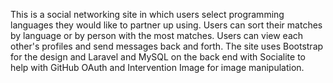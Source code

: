 This is a social networking site in which users select programming languages they would like to partner up using. Users can sort their matches by language or by person with the most matches. Users can view each other's profiles and send messages back and forth. The site uses Bootstrap for the design and Laravel and MySQL on the back end with Socialite to help with GitHub OAuth and Intervention Image for image manipulation.